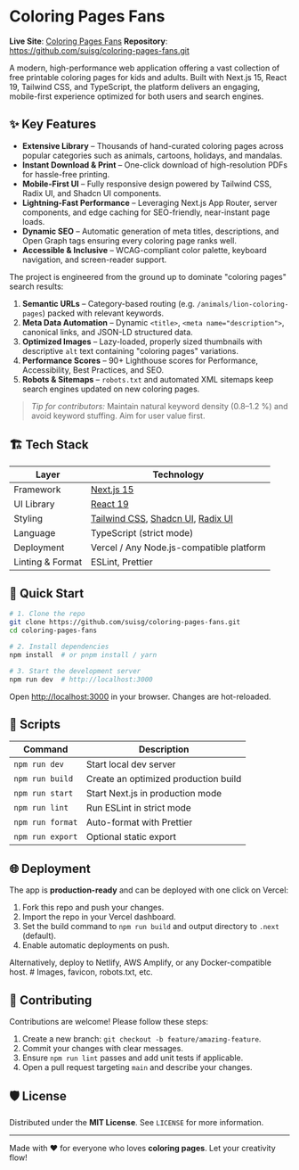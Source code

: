 # Coloring Pages Fans

**Live Site**: [Coloring Pages Fans](https://www.coloringpages.fans)
**Repository**: <https://github.com/suisg/coloring-pages-fans.git>

A modern, high-performance web application offering a vast collection of free printable coloring pages for kids and adults. Built with Next.js 15, React 19, Tailwind CSS, and TypeScript, the platform delivers an engaging, mobile-first experience optimized for both users and search engines.

## ✨ Key Features

- **Extensive Library** – Thousands of hand-curated coloring pages across popular categories such as animals, cartoons, holidays, and mandalas.
- **Instant Download & Print** – One-click download of high-resolution PDFs for hassle-free printing.
- **Mobile-First UI** – Fully responsive design powered by Tailwind CSS, Radix UI, and Shadcn UI components.
- **Lightning-Fast Performance** – Leveraging Next.js App Router, server components, and edge caching for SEO-friendly, near-instant page loads.
- **Dynamic SEO** – Automatic generation of meta titles, descriptions, and Open Graph tags ensuring every coloring page ranks well.
- **Accessible & Inclusive** – WCAG-compliant color palette, keyboard navigation, and screen-reader support.


The project is engineered from the ground up to dominate "coloring pages" search results:

1. **Semantic URLs** – Category-based routing (e.g. `/animals/lion-coloring-pages`) packed with relevant keywords.
2. **Meta Data Automation** – Dynamic `<title>`, `<meta name="description">`, canonical links, and JSON-LD structured data.
3. **Optimized Images** – Lazy-loaded, properly sized thumbnails with descriptive `alt` text containing "coloring pages" variations.
4. **Performance Scores** – 90+ Lighthouse scores for Performance, Accessibility, Best Practices, and SEO.
5. **Robots & Sitemaps** – `robots.txt` and automated XML sitemaps keep search engines updated on new coloring pages.

> *Tip for contributors:* Maintain natural keyword density (0.8–1.2 %) and avoid keyword stuffing. Aim for user value first.

## 🏗️ Tech Stack

| Layer            | Technology |
| ---------------- | ---------- |
| Framework        | [Next.js 15](https://nextjs.org/) |
| UI Library       | [React 19](https://react.dev/) |
| Styling          | [Tailwind CSS](https://tailwindcss.com/), [Shadcn UI](https://ui.shadcn.com/), [Radix UI](https://www.radix-ui.com/) |
| Language         | TypeScript (strict mode) |
| Deployment       | Vercel / Any Node.js-compatible platform |
| Linting & Format | ESLint, Prettier |

## 🚀 Quick Start

```bash
# 1. Clone the repo
git clone https://github.com/suisg/coloring-pages-fans.git
cd coloring-pages-fans

# 2. Install dependencies
npm install  # or pnpm install / yarn

# 3. Start the development server
npm run dev  # http://localhost:3000
```

Open <http://localhost:3000> in your browser. Changes are hot-reloaded.

## 📜 Scripts

| Command            | Description |
| ------------------ | ----------- |
| `npm run dev`      | Start local dev server |
| `npm run build`    | Create an optimized production build |
| `npm run start`    | Start Next.js in production mode |
| `npm run lint`     | Run ESLint in strict mode |
| `npm run format`   | Auto-format with Prettier |
| `npm run export`   | Optional static export |

## 🌐 Deployment

The app is **production-ready** and can be deployed with one click on Vercel:

1. Fork this repo and push your changes.
2. Import the repo in your Vercel dashboard.
3. Set the build command to `npm run build` and output directory to `.next` (default).
4. Enable automatic deployments on push.

Alternatively, deploy to Netlify, AWS Amplify, or any Docker-compatible host.
        # Images, favicon, robots.txt, etc.

## 🤝 Contributing

Contributions are welcome! Please follow these steps:

1. Create a new branch: `git checkout -b feature/amazing-feature`.
2. Commit your changes with clear messages.
3. Ensure `npm run lint` passes and add unit tests if applicable.
4. Open a pull request targeting `main` and describe your changes.

## 🛡️ License

Distributed under the **MIT License**. See `LICENSE` for more information.

---

Made with ❤️ for everyone who loves **coloring pages**. Let your creativity flow! 
